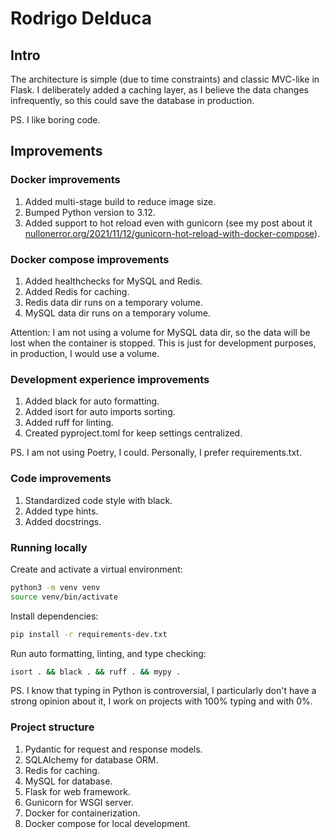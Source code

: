 # Rodrigo Delduca

## Intro

The architecture is simple (due to time constraints) and classic MVC-like in Flask. I deliberately added a caching layer, as I believe the data changes infrequently, so this could save the database in production.

PS. I like boring code.

## Improvements

### Docker improvements

1. Added multi-stage build to reduce image size.
2. Bumped Python version to 3.12.
3. Added support to hot reload even with gunicorn (see my post about it [nullonerror.org/2021/11/12/gunicorn-hot-reload-with-docker-compose](https://nullonerror.org/2021/11/12/gunicorn-hot-reload-with-docker-compose/)).

### Docker compose improvements

1. Added healthchecks for MySQL and Redis.
2. Added Redis for caching.
3. Redis data dir runs on a temporary volume.
3. MySQL data dir runs on a temporary volume.

Attention: I am not using a volume for MySQL data dir, so the data will be lost when the container is stopped. This is just for development purposes, in production, I would use a volume.

### Development experience improvements

1. Added black for auto formatting.
2. Added isort for auto imports sorting.
3. Added ruff for linting.
4. Created pyproject.toml for keep settings centralized.

PS. I am not using Poetry, I could. Personally, I prefer requirements.txt.

### Code improvements

1. Standardized code style with black.
2. Added type hints.
3. Added docstrings.

### Running locally

Create and activate a virtual environment:

```bash
python3 -m venv venv
source venv/bin/activate
```

Install dependencies:

```bash
pip install -r requirements-dev.txt
```

Run auto formatting, linting, and type checking:

```bash
isort . && black . && ruff . && mypy .
```

PS. I know that typing in Python is controversial, I particularly don't have a strong opinion about it, I work on projects with 100% typing and with 0%.

### Project structure

1. Pydantic for request and response models.
2. SQLAlchemy for database ORM.
3. Redis for caching.
4. MySQL for database.
5. Flask for web framework.
6. Gunicorn for WSGI server.
7. Docker for containerization.
8. Docker compose for local development.
